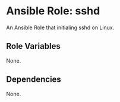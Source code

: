 # Ansible Role: sshd

An Ansible Role that initialing sshd on Linux.

## Role Variables

None.

## Dependencies

None.
